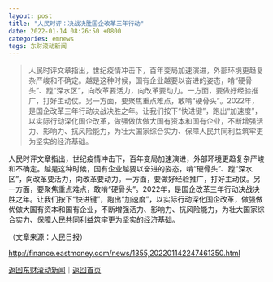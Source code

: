 ```yaml
---
layout: post
title: "人民时评：决战决胜国企改革三年行动"
date: 2022-01-14 08:26:50 +0800
categories: emnews
tags: 东财滚动新闻
---
```

> 人民时评文章指出，世纪疫情冲击下，百年变局加速演进，外部环境更趋复杂严峻和不确定。越是这种时候，国有企业越要以奋进的姿态，啃“硬骨头”、蹚“深水区”，向改革要活力，向改革要动力。一方面，要做好经验推广，打好主动仗。另一方面，要聚焦重点难点，敢啃“硬骨头”。2022年，是国企改革三年行动决战决胜之年。让我们按下“快进键”，跑出“加速度”，以实际行动深化国企改革，做强做优做大国有资本和国有企业，不断增强活力、影响力、抗风险能力，为壮大国家综合实力、保障人民共同利益筑牢更为坚实的经济基础。

<p>人民时评文章指出，世纪疫情冲击下，百年变局加速演进，外部环境更趋复杂严峻和不确定。越是这种时候，国有企业越要以奋进的姿态，啃“硬骨头”、蹚“深水区”，向改革要活力，向改革要动力。一方面，要做好经验推广，打好主动仗。另一方面，要聚焦重点难点，敢啃“硬骨头”。2022年，是国企改革三年行动决战决胜之年。让我们按下“快进键”，跑出“加速度”，以实际行动深化国企改革，做强做优做大国有资本和国有企业，不断增强活力、影响力、抗风险能力，为壮大国家综合实力、保障人民共同利益筑牢更为坚实的经济基础。</p><p class="em_media">（文章来源：人民日报）</p>

<http://finance.eastmoney.com/news/1355,202201142247461350.html>

[返回东财滚动新闻](//finews.withounder.com/emnews/)｜[返回首页](//finews.withounder.com/)